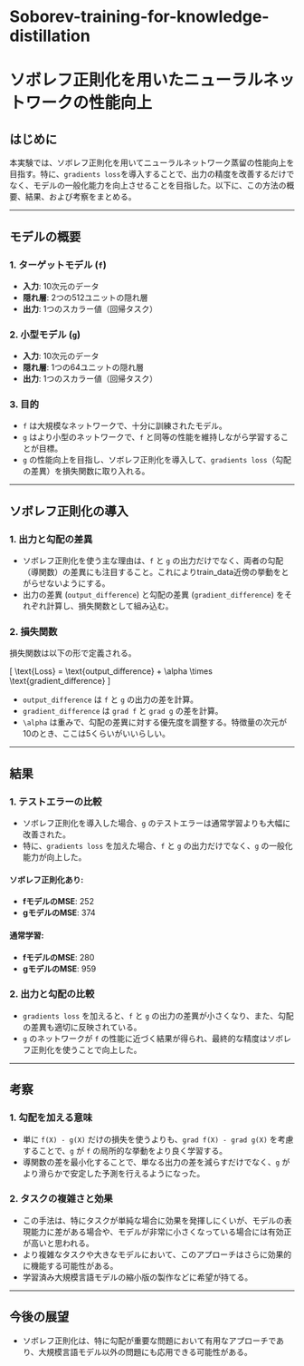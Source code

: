 # Soborev-training-for-knowledge-distillation
# ソボレフ正則化を用いたニューラルネットワークの性能向上

## はじめに

本実験では、ソボレフ正則化を用いてニューラルネットワーク蒸留の性能向上を目指す。特に、`gradients loss`を導入することで、出力の精度を改善するだけでなく、モデルの一般化能力を向上させることを目指した。以下に、この方法の概要、結果、および考察をまとめる。


---

## モデルの概要

### 1. **ターゲットモデル** (`f`)
- **入力**: 10次元のデータ
- **隠れ層**: 2つの512ユニットの隠れ層
- **出力**: 1つのスカラー値（回帰タスク）

### 2. **小型モデル** (`g`)
- **入力**: 10次元のデータ
- **隠れ層**: 1つの64ユニットの隠れ層
- **出力**: 1つのスカラー値（回帰タスク）

### 3. **目的**
- `f` は大規模なネットワークで、十分に訓練されたモデル。
- `g` はより小型のネットワークで、`f` と同等の性能を維持しながら学習することが目標。
- `g` の性能向上を目指し、ソボレフ正則化を導入して、`gradients loss`（勾配の差異）を損失関数に取り入れる。

---

## ソボレフ正則化の導入

### 1. **出力と勾配の差異**
- ソボレフ正則化を使う主な理由は、`f` と `g` の出力だけでなく、両者の勾配（導関数）の差異にも注目すること。これによりtrain_data近傍の挙動をとがらせないようにする。
- 出力の差異 (`output_difference`) と勾配の差異 (`gradient_difference`) をそれぞれ計算し、損失関数として組み込む。

### 2. **損失関数**
損失関数は以下の形で定義される。

\[
\text{Loss} = \text{output\_difference} + \alpha \times \text{gradient\_difference}
\]

- `output_difference` は `f` と `g` の出力の差を計算。
- `gradient_difference` は `grad f` と `grad g` の差を計算。
- `\alpha` は重みで、勾配の差異に対する優先度を調整する。特徴量の次元が10のとき、ここは5くらいがいいらしい。

---

## 結果

### 1. **テストエラーの比較**
- ソボレフ正則化を導入した場合、`g` のテストエラーは通常学習よりも大幅に改善された。
- 特に、`gradients loss` を加えた場合、`f` と `g` の出力だけでなく、`g` の一般化能力が向上した。

#### ソボレフ正則化あり:
- **fモデルのMSE**: 252
- **gモデルのMSE**: 374

#### 通常学習:
- **fモデルのMSE**: 280
- **gモデルのMSE**: 959

### 2. **出力と勾配の比較**
- `gradients loss` を加えると、`f` と `g` の出力の差異が小さくなり、また、勾配の差異も適切に反映されている。
- `g` のネットワークが `f` の性能に近づく結果が得られ、最終的な精度はソボレフ正則化を使うことで向上した。
  
---

## 考察

### 1. **勾配を加える意味**
- 単に `f(X) - g(X)` だけの損失を使うよりも、`grad f(X) - grad g(X)` を考慮することで、`g` が `f` の局所的な挙動をより良く学習する。
- 導関数の差を最小化することで、単なる出力の差を減らすだけでなく、`g` がより滑らかで安定した予測を行えるようになった。

### 2. **タスクの複雑さと効果**
- この手法は、特にタスクが単純な場合に効果を発揮しにくいが、モデルの表現能力に差がある場合や、モデルが非常に小さくなっている場合には有効正が高いと思われる。
- より複雑なタスクや大きなモデルにおいて、このアプローチはさらに効果的に機能する可能性がある。
- 学習済み大規模言語モデルの縮小版の製作などに希望が持てる。

---

## 今後の展望

- ソボレフ正則化は、特に勾配が重要な問題において有用なアプローチであり、大規模言語モデル以外の問題にも応用できる可能性がある。

